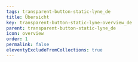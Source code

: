 ```yaml
---
tags: transparent-button-static-lyne_de
title: Übersicht
key: transparent-button-static-lyne-overview_de
parent: transparent-button-static-lyne_de
icon: overview
order: 1
permalink: false
eleventyExcludeFromCollections: true
---
```


